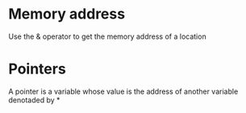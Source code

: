 # Memory address
Use the & operator to get the memory address of a location

# Pointers
A pointer is a variable whose value is the address of another variable denotaded by *


